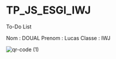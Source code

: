 ﻿# TP_JS_ESGI_IWJ

To-Do List

Nom : DOUAL
Prenom : Lucas
Classe : IWJ

![qr-code (1)](https://github.com/user-attachments/assets/21ba5264-6e65-41ca-b84b-bc4a168acf6e)
